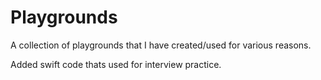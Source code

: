 # Playgrounds
A collection of playgrounds that I have created/used for various reasons.

Added swift code thats used for interview practice.
